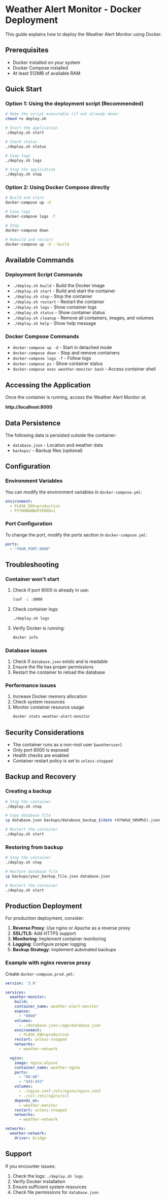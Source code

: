 # Weather Alert Monitor - Docker Deployment

This guide explains how to deploy the Weather Alert Monitor using Docker.

## Prerequisites

- Docker installed on your system
- Docker Compose installed
- At least 512MB of available RAM

## Quick Start

### Option 1: Using the deployment script (Recommended)

```bash
# Make the script executable (if not already done)
chmod +x deploy.sh

# Start the application
./deploy.sh start

# Check status
./deploy.sh status

# View logs
./deploy.sh logs

# Stop the application
./deploy.sh stop
```

### Option 2: Using Docker Compose directly

```bash
# Build and start
docker-compose up -d

# View logs
docker-compose logs -f

# Stop
docker-compose down

# Rebuild and restart
docker-compose up -d --build
```

## Available Commands

### Deployment Script Commands

- `./deploy.sh build` - Build the Docker image
- `./deploy.sh start` - Build and start the container
- `./deploy.sh stop` - Stop the container
- `./deploy.sh restart` - Restart the container
- `./deploy.sh logs` - Show container logs
- `./deploy.sh status` - Show container status
- `./deploy.sh cleanup` - Remove all containers, images, and volumes
- `./deploy.sh help` - Show help message

### Docker Compose Commands

- `docker-compose up -d` - Start in detached mode
- `docker-compose down` - Stop and remove containers
- `docker-compose logs -f` - Follow logs
- `docker-compose ps` - Show container status
- `docker-compose exec weather-monitor bash` - Access container shell

## Accessing the Application

Once the container is running, access the Weather Alert Monitor at:

**http://localhost:8000**

## Data Persistence

The following data is persisted outside the container:

- `database.json` - Location and weather data
- `backups/` - Backup files (optional)

## Configuration

### Environment Variables

You can modify the environment variables in `docker-compose.yml`:

```yaml
environment:
  - FLASK_ENV=production
  - PYTHONUNBUFFERED=1
```

### Port Configuration

To change the port, modify the ports section in `docker-compose.yml`:

```yaml
ports:
  - "YOUR_PORT:8000"
```

## Troubleshooting

### Container won't start

1. Check if port 8000 is already in use:
   ```bash
   lsof -i :8000
   ```

2. Check container logs:
   ```bash
   ./deploy.sh logs
   ```

3. Verify Docker is running:
   ```bash
   docker info
   ```

### Database issues

1. Check if `database.json` exists and is readable
2. Ensure the file has proper permissions
3. Restart the container to reload the database

### Performance issues

1. Increase Docker memory allocation
2. Check system resources
3. Monitor container resource usage:
   ```bash
   docker stats weather-alert-monitor
   ```

## Security Considerations

- The container runs as a non-root user (`weatheruser`)
- Only port 8000 is exposed
- Health checks are enabled
- Container restart policy is set to `unless-stopped`

## Backup and Recovery

### Creating a backup

```bash
# Stop the container
./deploy.sh stop

# Copy database file
cp database.json backups/database_backup_$(date +%Y%m%d_%H%M%S).json

# Restart the container
./deploy.sh start
```

### Restoring from backup

```bash
# Stop the container
./deploy.sh stop

# Restore database file
cp backups/your_backup_file.json database.json

# Restart the container
./deploy.sh start
```

## Production Deployment

For production deployment, consider:

1. **Reverse Proxy**: Use nginx or Apache as a reverse proxy
2. **SSL/TLS**: Add HTTPS support
3. **Monitoring**: Implement container monitoring
4. **Logging**: Configure proper logging
5. **Backup Strategy**: Implement automated backups

### Example with nginx reverse proxy

Create `docker-compose.prod.yml`:

```yaml
version: '3.8'

services:
  weather-monitor:
    build: .
    container_name: weather-alert-monitor
    expose:
      - "8000"
    volumes:
      - ./database.json:/app/database.json
    environment:
      - FLASK_ENV=production
    restart: unless-stopped
    networks:
      - weather-network

  nginx:
    image: nginx:alpine
    container_name: weather-nginx
    ports:
      - "80:80"
      - "443:443"
    volumes:
      - ./nginx.conf:/etc/nginx/nginx.conf
      - ./ssl:/etc/nginx/ssl
    depends_on:
      - weather-monitor
    restart: unless-stopped
    networks:
      - weather-network

networks:
  weather-network:
    driver: bridge
```

## Support

If you encounter issues:

1. Check the logs: `./deploy.sh logs`
2. Verify Docker installation
3. Ensure sufficient system resources
4. Check file permissions for `database.json` 